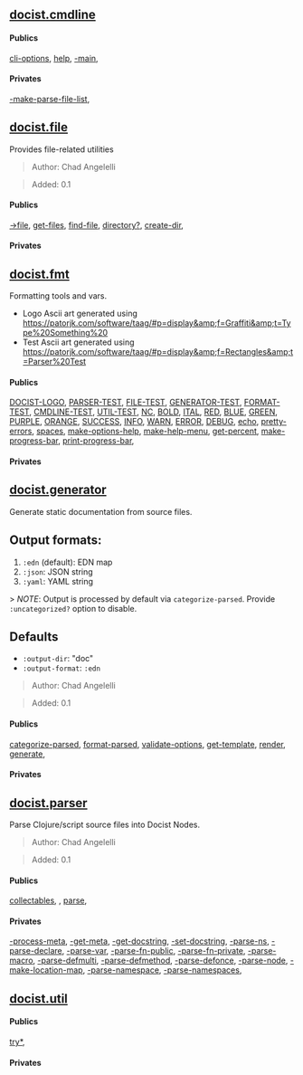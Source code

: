 
## [docist.cmdline](docist.cmdline.md)















#### Publics

[cli-options](docist.cmdline#cli-options), [help](docist.cmdline#help), [-main](docist.cmdline#-main), 

#### Privates

[-make-parse-file-list](docist.cmdline#-make-parse-file-list), 


## [docist.file](docist.file.md)



Provides file-related utilities

> Author: Chad Angelelli


> Added: 0.1














#### Publics

[-&gt;file](docist.file#-&gt;file), [get-files](docist.file#get-files), [find-file](docist.file#find-file), [directory?](docist.file#directory?), [create-dir](docist.file#create-dir), 

#### Privates




## [docist.fmt](docist.fmt.md)



Formatting tools and vars.

  - Logo Ascii art generated using https://patorjk.com/software/taag/#p=display&amp;f=Graffiti&amp;t=Type%20Something%20
  - Test Ascii art generated using https://patorjk.com/software/taag/#p=display&amp;f=Rectangles&amp;t=Parser%20Test 
  





























































#### Publics

[DOCIST-LOGO](docist.fmt#DOCIST-LOGO), [PARSER-TEST](docist.fmt#PARSER-TEST), [FILE-TEST](docist.fmt#FILE-TEST), [GENERATOR-TEST](docist.fmt#GENERATOR-TEST), [FORMAT-TEST](docist.fmt#FORMAT-TEST), [CMDLINE-TEST](docist.fmt#CMDLINE-TEST), [UTIL-TEST](docist.fmt#UTIL-TEST), [NC](docist.fmt#NC), [BOLD](docist.fmt#BOLD), [ITAL](docist.fmt#ITAL), [RED](docist.fmt#RED), [BLUE](docist.fmt#BLUE), [GREEN](docist.fmt#GREEN), [PURPLE](docist.fmt#PURPLE), [ORANGE](docist.fmt#ORANGE), [SUCCESS](docist.fmt#SUCCESS), [INFO](docist.fmt#INFO), [WARN](docist.fmt#WARN), [ERROR](docist.fmt#ERROR), [DEBUG](docist.fmt#DEBUG), [echo](docist.fmt#echo), [pretty-errors](docist.fmt#pretty-errors), [spaces](docist.fmt#spaces), [make-options-help](docist.fmt#make-options-help), [make-help-menu](docist.fmt#make-help-menu), [get-percent](docist.fmt#get-percent), [make-progress-bar](docist.fmt#make-progress-bar), [print-progress-bar](docist.fmt#print-progress-bar), 

#### Privates




## [docist.generator](docist.generator.md)



Generate static documentation from source files.

  ## Output formats:

  1. `:edn` (default): EDN map
  2. `:json`: JSON string
  3. `:yaml`: YAML string

  &gt; _NOTE_: Output is processed by default via `categorize-parsed`. 
  Provide `:uncategorized?` option to disable.

  ## Defaults

  - `:output-dir`: &quot;doc&quot;
  - `:output-format`: `:edn`

> Author: Chad Angelelli


> Added: 0.1
















#### Publics

[categorize-parsed](docist.generator#categorize-parsed), [format-parsed](docist.generator#format-parsed), [validate-options](docist.generator#validate-options), [get-template](docist.generator#get-template), [render](docist.generator#render), [generate](docist.generator#generate), 

#### Privates




## [docist.parser](docist.parser.md)



Parse Clojure/script source files into Docist Nodes.

> Author: Chad Angelelli


> Added: 0.1










#### Publics

[collectables](docist.parser#collectables), [](docist.parser#), [parse](docist.parser#parse), 

#### Privates

[-process-meta](docist.parser#-process-meta), [-get-meta](docist.parser#-get-meta), [-get-docstring](docist.parser#-get-docstring), [-set-docstring](docist.parser#-set-docstring), [-parse-ns](docist.parser#-parse-ns), [-parse-declare](docist.parser#-parse-declare), [-parse-var](docist.parser#-parse-var), [-parse-fn-public](docist.parser#-parse-fn-public), [-parse-fn-private](docist.parser#-parse-fn-private), [-parse-macro](docist.parser#-parse-macro), [-parse-defmulti](docist.parser#-parse-defmulti), [-parse-defmethod](docist.parser#-parse-defmethod), [-parse-defonce](docist.parser#-parse-defonce), [-parse-node](docist.parser#-parse-node), [-make-location-map](docist.parser#-make-location-map), [-parse-namespace](docist.parser#-parse-namespace), [-parse-namespaces](docist.parser#-parse-namespaces), 


## [docist.util](docist.util.md)











#### Publics

[try*](docist.util#try*), 

#### Privates




